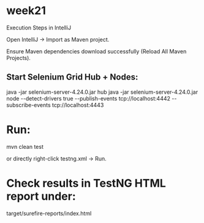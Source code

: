 # week21

Execution Steps in IntelliJ

Open IntelliJ → Import as Maven project.

Ensure Maven dependencies download successfully (Reload All Maven Projects).

## Start Selenium Grid Hub + Nodes:

java -jar selenium-server-4.24.0.jar hub
java -jar selenium-server-4.24.0.jar node --detect-drivers true --publish-events tcp://localhost:4442 --subscribe-events tcp://localhost:4443


# Run:

mvn clean test


or directly right-click testng.xml → Run.

# Check results in TestNG HTML report under:

target/surefire-reports/index.html
